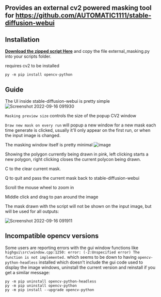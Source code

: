 ## Provides an external cv2 powered masking tool for https://github.com/AUTOMATIC1111/stable-diffusion-webui

## Installation
**[Download the zipped script Here](https://github.com/dfaker/stable-diffusion-webui-cv2-external-masking-script/archive/refs/heads/main.zip)**
and copy the file external_masking.py into your scripts folder.

requires cv2 to be installed

```ShellSession
py -m pip install opencv-python
```

## Guide

The UI inside stable-diffusion-webui is pretty simple 
![Screenshot 2022-09-16 091930](https://user-images.githubusercontent.com/35278260/190592056-644c59db-907d-4cf1-ba85-0014eceea12a.jpg)

`Masking preview size` controls the size of the popup CV2 window

`Draw new mask on every run` will popup a new window for a new mask each time generate is clicked, usually it'll only appear on the first run, or when the input image is changed.

The masking window itself is pretty minimal
![image](https://user-images.githubusercontent.com/35278260/193962552-3dfa4d28-5899-4e3f-a589-362de5990636.png)

Showing the polygon currently being drawn in pink, left clicking starts a new polygon, right clicking closes the current polycon being drawn.

C to the clear current mask.

Q to quit and pass the current mask back to stable-diffusion-webui

Scroll the mouse wheel to zoom in

Middle click and drag to pan around the image

The mask drawn with the script will not be shown on the input image, but will be used for all outputs:

![Screenshot 2022-09-16 091911](https://user-images.githubusercontent.com/35278260/190593109-10d47736-428c-4c3f-841a-a964778fbec7.jpg)

## Incompatible opencv versions

Some users are reporting errors with the gui window functions like `highgui\src\window.cpp:1250: error: (-2:Unspecified error) The function is not implemented.` which seems to be down to having `opencv-python-headless` installed which doesn't include the gui code used to display the image windows, uninstall the current version and reinstall if you get a similar message:

```ShellSession
py -m pip uninstall opencv-python-headless
py -m pip uninstall opencv-python
py -m pip install --upgrade opencv-python
```

